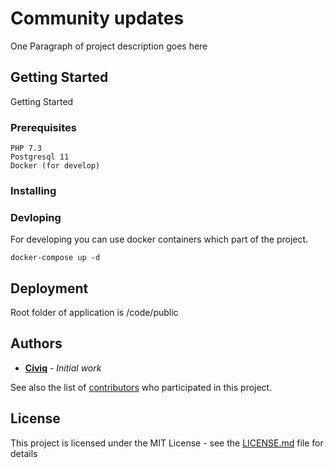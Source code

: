 # Community updates

One Paragraph of project description goes here

## Getting Started

Getting Started

### Prerequisites

```
PHP 7.3
Postgresql 11
Docker (for develop)
```

### Installing

### Devloping

For developing you can use docker containers which part of the project. 

```
docker-compose up -d
```
 
## Deployment

Root folder of application is /code/public

## Authors

* **[Civiq](https://civiq.co.uk/)** - *Initial work*

See also the list of [contributors](https://github.com/your/project/contributors) who participated in this project.

## License

This project is licensed under the MIT License - see the [LICENSE.md](LICENSE.md) file for details
